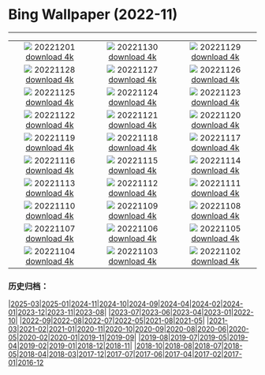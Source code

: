 # Bing Wallpaper (2022-11)
**************
| | | |
| :----: | :----: | :----: |
| ![](https://www.bing.com/th?id=OHR.AntarcticaDay_JA-JP9857203060_1920x1080.jpg) 20221201 [download 4k](https://www.bing.com/th?id=OHR.AntarcticaDay_JA-JP9857203060_UHD.jpg) | ![](https://www.bing.com/th?id=OHR.RovinjCroatia_JA-JP9150123532_1920x1080.jpg) 20221130 [download 4k](https://www.bing.com/th?id=OHR.RovinjCroatia_JA-JP9150123532_UHD.jpg) | ![](https://www.bing.com/th?id=OHR.HeronGiving_JA-JP8774438069_1920x1080.jpg) 20221129 [download 4k](https://www.bing.com/th?id=OHR.HeronGiving_JA-JP8774438069_UHD.jpg) |
| ![](https://www.bing.com/th?id=OHR.RedPlanetDay_JA-JP8455274428_1920x1080.jpg) 20221128 [download 4k](https://www.bing.com/th?id=OHR.RedPlanetDay_JA-JP8455274428_UHD.jpg) | ![](https://www.bing.com/th?id=OHR.Cecropia_JA-JP7758241996_1920x1080.jpg) 20221127 [download 4k](https://www.bing.com/th?id=OHR.Cecropia_JA-JP7758241996_UHD.jpg) | ![](https://www.bing.com/th?id=OHR.OliveTreeDay_JA-JP7241831177_1920x1080.jpg) 20221126 [download 4k](https://www.bing.com/th?id=OHR.OliveTreeDay_JA-JP7241831177_UHD.jpg) |
| ![](https://www.bing.com/th?id=OHR.TurenneSunrise_JA-JP6760860042_1920x1080.jpg) 20221125 [download 4k](https://www.bing.com/th?id=OHR.TurenneSunrise_JA-JP6760860042_UHD.jpg) | ![](https://www.bing.com/th?id=OHR.AschauChiemgau_JA-JP6496144406_1920x1080.jpg) 20221124 [download 4k](https://www.bing.com/th?id=OHR.AschauChiemgau_JA-JP6496144406_UHD.jpg) | ![](https://www.bing.com/th?id=OHR.HelianthusAnnuus_JA-JP6094861332_1920x1080.jpg) 20221123 [download 4k](https://www.bing.com/th?id=OHR.HelianthusAnnuus_JA-JP6094861332_UHD.jpg) |
| ![](https://www.bing.com/th?id=OHR.Shousetsu_kenrokuen_2022_JA-JP1329174286_1920x1080.jpg) 20221122 [download 4k](https://www.bing.com/th?id=OHR.Shousetsu_kenrokuen_2022_JA-JP1329174286_UHD.jpg) | ![](https://www.bing.com/th?id=OHR.FIFA2022_JA-JP5434338503_1920x1080.jpg) 20221121 [download 4k](https://www.bing.com/th?id=OHR.FIFA2022_JA-JP5434338503_UHD.jpg) | ![](https://www.bing.com/th?id=OHR.LandartPainting_JA-JP5127648150_1920x1080.jpg) 20221120 [download 4k](https://www.bing.com/th?id=OHR.LandartPainting_JA-JP5127648150_UHD.jpg) |
| ![](https://www.bing.com/th?id=OHR.ZNPVR_JA-JP4870770425_1920x1080.jpg) 20221119 [download 4k](https://www.bing.com/th?id=OHR.ZNPVR_JA-JP4870770425_UHD.jpg) | ![](https://www.bing.com/th?id=OHR.IslamicArt_JA-JP4624481816_1920x1080.jpg) 20221118 [download 4k](https://www.bing.com/th?id=OHR.IslamicArt_JA-JP4624481816_UHD.jpg) | ![](https://www.bing.com/th?id=OHR.McKenzieRiverTrail_JA-JP5966676358_1920x1080.jpg) 20221117 [download 4k](https://www.bing.com/th?id=OHR.McKenzieRiverTrail_JA-JP5966676358_UHD.jpg) |
| ![](https://www.bing.com/th?id=OHR.Unesco50_JA-JP5696250771_1920x1080.jpg) 20221116 [download 4k](https://www.bing.com/th?id=OHR.Unesco50_JA-JP5696250771_UHD.jpg) | ![](https://www.bing.com/th?id=OHR.LontraCanadensis_JA-JP5477531401_1920x1080.jpg) 20221115 [download 4k](https://www.bing.com/th?id=OHR.LontraCanadensis_JA-JP5477531401_UHD.jpg) | ![](https://www.bing.com/th?id=OHR.SanGiovanni_JA-JP5252882186_1920x1080.jpg) 20221114 [download 4k](https://www.bing.com/th?id=OHR.SanGiovanni_JA-JP5252882186_UHD.jpg) |
| ![](https://www.bing.com/th?id=OHR.IsarwinkelSylvenstein_JA-JP5051632934_1920x1080.jpg) 20221113 [download 4k](https://www.bing.com/th?id=OHR.IsarwinkelSylvenstein_JA-JP5051632934_UHD.jpg) | ![](https://www.bing.com/th?id=OHR.HainesEagle_JA-JP4825839071_1920x1080.jpg) 20221112 [download 4k](https://www.bing.com/th?id=OHR.HainesEagle_JA-JP4825839071_UHD.jpg) | ![](https://www.bing.com/th?id=OHR.MountAbu_JA-JP4539299290_1920x1080.jpg) 20221111 [download 4k](https://www.bing.com/th?id=OHR.MountAbu_JA-JP4539299290_UHD.jpg) |
| ![](https://www.bing.com/th?id=OHR.BadLightning_JA-JP4361852905_1920x1080.jpg) 20221110 [download 4k](https://www.bing.com/th?id=OHR.BadLightning_JA-JP4361852905_UHD.jpg) | ![](https://www.bing.com/th?id=OHR.HedgehogNest_JA-JP4086010383_1920x1080.jpg) 20221109 [download 4k](https://www.bing.com/th?id=OHR.HedgehogNest_JA-JP4086010383_UHD.jpg) | ![](https://www.bing.com/th?id=OHR.YiPeng_JA-JP3550160627_1920x1080.jpg) 20221108 [download 4k](https://www.bing.com/th?id=OHR.YiPeng_JA-JP3550160627_UHD.jpg) |
| ![](https://www.bing.com/th?id=OHR.Ritto2022_JA-JP3184739369_1920x1080.jpg) 20221107 [download 4k](https://www.bing.com/th?id=OHR.Ritto2022_JA-JP3184739369_UHD.jpg) | ![](https://www.bing.com/th?id=OHR.MarathonSunday_JA-JP2868800230_1920x1080.jpg) 20221106 [download 4k](https://www.bing.com/th?id=OHR.MarathonSunday_JA-JP2868800230_UHD.jpg) | ![](https://www.bing.com/th?id=OHR.Trossachs_JA-JP2501639966_1920x1080.jpg) 20221105 [download 4k](https://www.bing.com/th?id=OHR.Trossachs_JA-JP2501639966_UHD.jpg) |
| ![](https://www.bing.com/th?id=OHR.Deities_JA-JP2237725290_1920x1080.jpg) 20221104 [download 4k](https://www.bing.com/th?id=OHR.Deities_JA-JP2237725290_UHD.jpg) | ![](https://www.bing.com/th?id=OHR.CultureDay2022_JA-JP9173084367_1920x1080.jpg) 20221103 [download 4k](https://www.bing.com/th?id=OHR.CultureDay2022_JA-JP9173084367_UHD.jpg) | ![](https://www.bing.com/th?id=OHR.TeaPlantationsMunnar_JA-JP8832260762_1920x1080.jpg) 20221102 [download 4k](https://www.bing.com/th?id=OHR.TeaPlantationsMunnar_JA-JP8832260762_UHD.jpg) |

### 历史归档：

|[2025-03](bing/2025-03/2025-03.md)|[2025-01](bing/2025-01/2025-01.md)|[2024-11](bing/2024-11/2024-11.md)|[2024-10](bing/2024-10/2024-10.md)|[2024-09](bing/2024-09/2024-09.md)|[2024-04](bing/2024-04/2024-04.md)|[2024-02](bing/2024-02/2024-02.md)|[2024-01](bing/2024-01/2024-01.md)|[2023-12](bing/2023-12/2023-12.md)|[2023-11](bing/2023-11/2023-11.md)|[2023-08](bing/2023-08/2023-08.md)|
|[2023-07](bing/2023-07/2023-07.md)|[2023-06](bing/2023-06/2023-06.md)|[2023-04](bing/2023-04/2023-04.md)|[2023-01](bing/2023-01/2023-01.md)|[2022-10](bing/2022-10/2022-10.md)|
|[2022-09](bing/2022-09/2022-09.md)|[2022-08](bing/2022-08/2022-08.md)|[2022-07](bing/2022-07/2022-07.md)|[2022-05](bing/2022-05/2022-05.md)|[2021-08](bing/2021-08/2021-08.md)|[2021-05](bing/2021-05/2021-05.md)|
|[2021-03](bing/2021-03/2021-03.md)|[2021-02](bing/2021-02/2021-02.md)|[2021-01](bing/2021-01/2021-01.md)|[2020-11](bing/2020-11/2020-11.md)|[2020-10](bing/2020-10/2020-10.md)|[2020-09](bing/2020-09/2020-09.md)|[2020-08](bing/2020-08/2020-08.md)|[2020-06](bing/2020-06/2020-06.md)|[2020-05](bing/2020-05/2020-05.md)|[2020-02](bing/2020-02/2020-02.md)|[2020-01](bing/2020-01/2020-01.md)|[2019-11](bing/2019-11/2019-11.md)|[2019-09](bing/2019-09/2019-09.md)|
|[2019-08](bing/2019-08/2019-08.md)|[2019-07](bing/2019-07/2019-07.md)|[2019-05](bing/2019-05/2019-05.md)|[2019-04](bing/2019-04/2019-04.md)|[2019-02](bing/2019-02/2019-02.md)|[2019-01](bing/2019-01/2019-01.md)|[2018-12](bing/2018-12/2018-12.md)|[2018-11](bing/2018-11/2018-11.md)|
|[2018-10](bing/2018-10/2018-10.md)|[2018-08](bing/2018-08/2018-08.md)|[2018-07](bing/2018-07/2018-07.md)|[2018-05](bing/2018-05/2018-05.md)|[2018-04](bing/2018-04/2018-04.md)|[2018-03](bing/2018-03/2018-03.md)|[2017-12](bing/2017-12/2017-12.md)|[2017-07](bing/2017-07/2017-07.md)|[2017-06](bing/2017-06/2017-06.md)|[2017-04](bing/2017-04/2017-04.md)|[2017-02](bing/2017-02/2017-02.md)|[2017-01](bing/2017-01/2017-01.md)|[2016-12](bing/2016-12/2016-12.md)